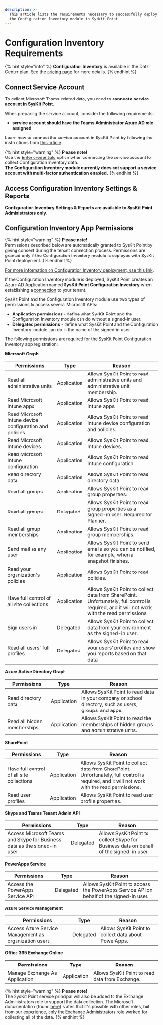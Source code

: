 ```yaml
---
description: >-
  This article lists the requirements necessary to successfully deploy and use
  the Configuration Inventory module in SysKit Point.
---
```


# Configuration Inventory Requirements

{% hint style="info" %}
**Configuration Inventory** is available in the Data Center plan. See the [pricing page](https://www.syskit.com/products/point/pricing/) for more details.
{% endhint %}

## Connect Service Account

To collect Microsoft Teams-related data, you need to **connect a service account in SysKit Point**.

When preparing the service account, consider the following requirements:

* **service account should have the Teams Administrator Azure AD role assigned**

Learn how to connect the service account in SysKit Point by following the instructions from [this article](../configuration/connect-service-account.md#enter-credentials).

{% hint style="warning" %}
**Please note!**\
Use the [Enter credentials](../configuration/connect-service-account.md#enter-credentials) option when connecting the service account to collect Configuration Inventory data. \
**The Configuration Inventory module currently does not support a service account with multi-factor authentication enabled.**
{% endhint %}

## Access Configuration Inventory Settings & Reports

**Configuration Inventory Settings & Reports are available to SysKit Point Administrators only**.

## Configuration Inventory App Permissions

{% hint style="warning" %}
**Please note!**\
Permissions described below are automatically granted to SysKit Point by giving consent during the tenant connection process. Permissions are granted only if the Configuration Inventory module is deployed with SysKit Point deployment.
{% endhint %}

[For more information on Configuration Inventory deployment, use this link](../set-up-point-data-center/deployment/deploy-syskit-point.md).

If the Configuration Inventory module is deployed, SysKit Point creates an Azure AD Application named **SysKit Point Configuration Inventory** when establishing a [connection](../set-up-point-data-center/deployment/connect-to-tenant.md) to your tenant.

SysKit Point and the Configuration Inventory module use two types of permissions to access several Microsoft APIs:

* **Application permissions** - define what SysKit Point and the Configuration Inventory module can do without a signed-in user.
* **Delegated permissions** - define what SysKit Point and the Configuration Inventory module can do in the name of the signed-in user.

The following permissions are required for the SysKit Point Configuration Inventory app registration:

**Microsoft Graph**

| Permissions                                             | Type        | Reason                                                                                                                                        |
| ------------------------------------------------------- | ----------- | --------------------------------------------------------------------------------------------------------------------------------------------- |
| Read all administrative units                           | Application | Allows SysKit Point to read administrative units and administrative unit membership.                                                          |
| Read Microsoft Intune apps                              | Application | Allows SysKit Point to read Intune apps.                                                                                                      |
| Read Microsoft Intune device configuration and policies | Application | Allows SysKit Point to read Intune device configuration and policies.                                                                         |
| Read Microsoft Intune devices                           | Application | Allows SysKit Point to read Intune devices.                                                                                                   |
| Read Microsoft Intune configuration                     | Application | Allows SysKit Point to read Intune configuration.                                                                                             |
| Read directory data                                     | Application | Allows SysKit Point to read directory data.                                                                                                   |
| Read all groups                                         | Application | Allows SysKit Point to read group properties.                                                                                                 |
| Read all groups                                         | Delegated   | Allows SysKit Point to read group properties as a signed-in user. Required for Planner.                                                       |
| Read all group memberships                              | Application | Allows SysKit Point to read group memberships.                                                                                                |
| Send mail as any user                                   | Application | Allows SysKit Point to send emails so you can be notified, for example, when a snapshot finishes.                                             |
| Read your organization's policies                       | Application | Allows SysKit Point to read policies.                                                                                                         |
| Have full control of all site collections               | Application | Allows SysKit Point to collect data from SharePoint. Unfortunately, full control is required, and it will not work with the read permissions. |
| Sign users in                                           | Delegated   | Allows SysKit Point to collect data from your environment as the signed-in user.                                                              |
| Read all users' full profiles                           | Delegated   | Allows SysKit Point to read your users' profiles and show you reports based on that data.                                                     |

**Azure Active Directory Graph**

| Permissions                 | Type        | Reason                                                                                                 |
| --------------------------- | ----------- | ------------------------------------------------------------------------------------------------------ |
| Read directory data         | Application | Allows SysKit Point to read data in your company or school directory, such as users, groups, and apps. |
| Read all hidden memberships | Application | Allows SysKit Point to read the memberships of hidden groups and administrative units.                 |

**SharePoint**

| Permissions                               | Type        | Reason                                                                                                                                        |
| ----------------------------------------- | ----------- | --------------------------------------------------------------------------------------------------------------------------------------------- |
| Have full control of all site collections | Application | Allows SysKit Point to collect data from SharePoint. Unfortunately, full control is required, and it will not work with the read permissions. |
| Read user profiles                        | Application | Allows SysKit Point to read user profile properties.                                                                                          |

**Skype and Teams Tenant Admin API**

| Permissions                                                              | Type      | Reason                                                                                  |
| ------------------------------------------------------------------------ | --------- | --------------------------------------------------------------------------------------- |
| Access Microsoft Teams and Skype for Business data as the signed-in user | Delegated | Allows SysKit Point to collect Skype for Business data on behalf of the signed-in user. |

**PowerApps Service**

| Permissions                      | Type      | Reason                                                                                   |
| -------------------------------- | --------- | ---------------------------------------------------------------------------------------- |
| Access the PowerApps Service API | Delegated | Allows SysKit Point to access the PowerApps Service API on behalf of the signed-in user. |

**Azure Service Management**

| Permissions                                           | Type      | Reason                                               |
| ----------------------------------------------------- | --------- | ---------------------------------------------------- |
| Access Azure Service Management as organization users | Delegated | Allows SysKit Point to collect data about PowerApps. |

**Office 365 Exchange Online**

| Permissions                    | Type        | Reason                                          |
| ------------------------------ | ----------- | ----------------------------------------------- |
| Manage Exchange As Application | Application | Allows SysKit Point to read data from Exchange. |

{% hint style="warning" %}
**Please note!**\
The SysKit Point service principal will also be added to the Exchange Administrators role to support the data collection. The Microsoft documentation (found [here](https://docs.microsoft.com/en-us/powershell/exchange/app-only-auth-powershell-v2?view=exchange-ps#step-5-assign-azure-ad-roles-to-the-application)) states that it's possible with other roles, but from our experience, only the Exchange Administrators role worked for collecting all of the data.
{% endhint %}
